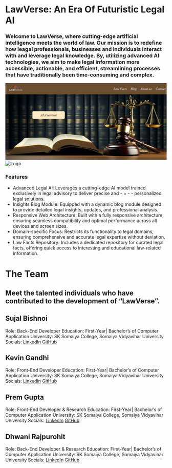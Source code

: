# LawVerse: An Era Of Futuristic Legal AI

### Welcome to LawVerse, where cutting-edge artificial intelligence meets the world of law. Our mission is to redefine how leagal professionals, businesses and individuals interact with and leverage legal knowledge. By, utilizing advanced AI technologies, we aim to make legal information more accessible, actionable, and efficient, streamlining processes that have traditionally been time-consuming and complex.

![Homepage](./public/images/homepageSS.png)
![Logo](./public/images/logo.jpg)

### Features
- Advanced Legal AI: Leverages a cutting-edge AI model trained exclusively in legal advisory to deliver precise and - = - - personalized legal solutions.
- Insights Blog Module: Equipped with a dynamic blog module designed to provide detailed legal insights, updates, and professional analysis.
- Responsive Web Architecture: Built with a fully responsive architecture, ensuring seamless compatibility and optimal performance across all devices and screen sizes.
- Domain-specific Focus: Restricts its functionality to legal domains, ensuring comprehensive and accurate legal expertise without deviation.
- Law Facts Repository: Includes a dedicated repository for curated legal facts, offering quick access to interesting and educational law-related information.

# The Team

## Meet the talented individuals who have contributed to the development of “LawVerse”.

## Sujal Bishnoi
Role: Back-End Developer 
Education: First-Year| Bachelor’s of Computer Application
University: SK Somaiya College, Somaiya Vidyavihar University
Socials: [LinkedIn](https://www.linkedin.com/in/sujal-bishnoi-5493b3327/) [GitHub](https://github.com/bishnoisujal99)

## Kevin Gandhi
Role: Front-End Developer
Education: First-Year| Bachelor’s of Computer Application
University: SK Somaiya College, Somaiya Vidyavihar University
Socials: [LinkedIn](https://www.linkedin.com/in/kevin-gandhi-208617320/) [GitHub](https://github.com/KGandhi90)

## Prem Gupta
Role: Front-End Developer & Research
Education: First-Year| Bachelor’s of Computer Application
University: SK Somaiya College, Somaiya Vidyavihar University
Socials: [LinkedIn](https://www.linkedin.com/in/prem-gupta-616489335/) [GitHub](https://github.com/PremGupta06/)

## Dhwani Rajpurohit
Role: Back-End Developer & Research
Education: First-Year| Bachelor’s of Computer Application
University: SK Somaiya College, Somaiya Vidyavihar University
Socials: [LinkedIn](https://www.linkedin.com/in/dhwani-rajpurohit-534314304/) [GitHub](https://github.com/dhwanidecoded/)
